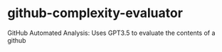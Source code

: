 # github-complexity-evaluator
GitHub Automated Analysis: Uses GPT3.5 to evaluate the contents of a github
